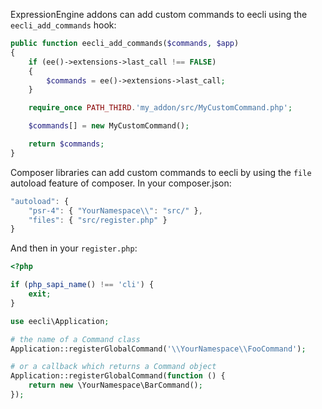 ExpressionEngine addons can add custom commands to eecli using the `eecli_add_commands` hook:

```php
public function eecli_add_commands($commands, $app)
{
    if (ee()->extensions->last_call !== FALSE)
    {
        $commands = ee()->extensions->last_call;
    }

    require_once PATH_THIRD.'my_addon/src/MyCustomCommand.php';

    $commands[] = new MyCustomCommand();

    return $commands;
}
```

Composer libraries can add custom commands to eecli by using the `file` autoload feature of composer. In your composer.json:

```js
"autoload": {
    "psr-4": { "YourNamespace\\": "src/" },
    "files": { "src/register.php" }
}
```

And then in your `register.php`:

```php
<?php

if (php_sapi_name() !== 'cli') {
    exit;
}

use eecli\Application;

# the name of a Command class
Application::registerGlobalCommand('\\YourNamespace\\FooCommand');

# or a callback which returns a Command object
Application::registerGlobalCommand(function () {
    return new \YourNamespace\BarCommand();
});
```